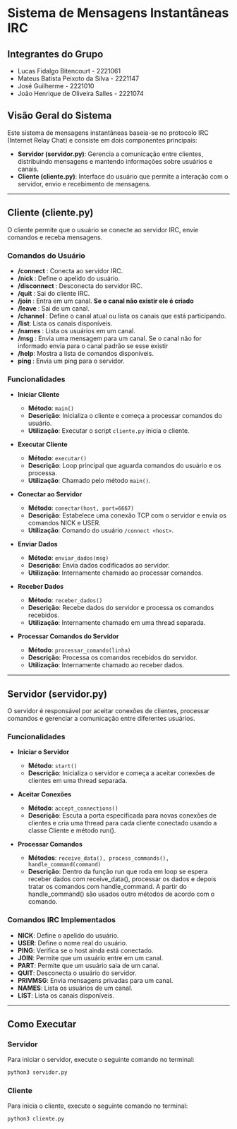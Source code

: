 # Sistema de Mensagens Instantâneas IRC

## Integrantes do Grupo
- Lucas Fidalgo Bitencourt - 2221061
- Mateus Batista Peixoto da Silva - 2221147
- José Guilherme - 2221010
- João Henrique de Oliveira Salles - 2221074

## Visão Geral do Sistema
Este sistema de mensagens instantâneas baseia-se no protocolo IRC (Internet Relay Chat) e consiste em dois componentes principais:

- **Servidor (servidor.py)**: Gerencia a comunicação entre clientes, distribuindo mensagens e mantendo informações sobre usuários e canais.
- **Cliente (cliente.py)**: Interface do usuário que permite a interação com o servidor, envio e recebimento de mensagens.

---

## Cliente (cliente.py)
O cliente permite que o usuário se conecte ao servidor IRC, envie comandos e receba mensagens.


### Comandos do Usuário
- **/connect <host>**: Conecta ao servidor IRC.
- **/nick <username>**: Define o apelido do usuário.
- **/disconnect <motivo>**: Desconecta do servidor IRC.
- **/quit <motivo>**: Sai do cliente IRC.
- **/join <canal>**: Entra em um canal. **Se o canal não existir ele é criado**
- **/leave <canal> <motivo>**: Sai de um canal.
- **/channel <canal>**: Define o canal atual ou lista os canais que está participando.
- **/list**: Lista os canais disponíveis.
- **/names <canal>**: Lista os usuários em um canal.
- **/msg <canal> <mensagem>**: Envia uma mensagem para um canal. Se o canal não for informado envia para o canal padrão se esse existir
- **/help**: Mostra a lista de comandos disponíveis.
- **ping <mensagem>**: Envia um ping para o servidor.

### Funcionalidades
- **Iniciar Cliente**
  - **Método**: `main()`
  - **Descrição**: Inicializa o cliente e começa a processar comandos do usuário.
  - **Utilização**: Executar o script `cliente.py` inicia o cliente.

- **Executar Cliente**
  - **Método**: `executar()`
  - **Descrição**: Loop principal que aguarda comandos do usuário e os processa.
  - **Utilização**: Chamado pelo método `main()`.

- **Conectar ao Servidor**
  - **Método**: `conectar(host, port=6667)`
  - **Descrição**: Estabelece uma conexão TCP com o servidor e envia os comandos NICK e USER.
  - **Utilização**: Comando do usuário `/connect <host>`.

- **Enviar Dados**
  - **Método**: `enviar_dados(msg)`
  - **Descrição**: Envia dados codificados ao servidor.
  - **Utilização**: Internamente chamado ao processar comandos.

- **Receber Dados**
  - **Método**: `receber_dados()`
  - **Descrição**: Recebe dados do servidor e processa os comandos recebidos.
  - **Utilização**: Internamente chamado em uma thread separada.

- **Processar Comandos do Servidor**
  - **Método**: `processar_comando(linha)`
  - **Descrição**: Processa os comandos recebidos do servidor.
  - **Utilização**: Internamente chamado ao receber dados.


---

## Servidor (servidor.py)
O servidor é responsável por aceitar conexões de clientes, processar comandos e gerenciar a comunicação entre diferentes usuários.


### Funcionalidades

- **Iniciar o Servidor**
  - **Método**: `start()`
  - **Descrição**: Inicializa o servidor e começa a aceitar conexões de clientes em uma thread separada.

- **Aceitar Conexões**
  - **Método**: `accept_connections()`
  - **Descrição**: Escuta a porta especificada para novas conexões de clientes e cria uma thread para cada cliente conectado usando a classe Cliente e método run().

- **Processar Comandos**
  - **Métodos**: `receive_data(), process_commands(), handle_command(command)`
  - **Descrição**: Dentro da função run que roda em loop se espera receber dados com receive_data(), processar os dados e depois tratar os comandos com handle_command. A partir do handle_command() são usados outro métodos de acordo com o comando.



### Comandos IRC Implementados
- **NICK**: Define o apelido do usuário.
- **USER**: Define o nome real do usuário.
- **PING**: Verifica se o host ainda está conectado.
- **JOIN**: Permite que um usuário entre em um canal.
- **PART**: Permite que um usuário saia de um canal.
- **QUIT**: Desconecta o usuário do servidor.
- **PRIVMSG**: Envia mensagens privadas para um canal.
- **NAMES**: Lista os usuários de um canal.
- **LIST**: Lista os canais disponíveis.

---

## Como Executar

### Servidor
Para iniciar o servidor, execute o seguinte comando no terminal:
```sh
python3 servidor.py
```


### Cliente
Para inicia o cliente, execute o seguinte comando no terminal:
```sh
python3 cliente.py

